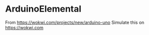 # ArduinoElemental
From https://wokwi.com/projects/new/arduino-uno
Simulate this on https://wokwi.com
